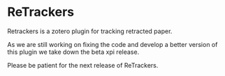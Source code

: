 # ReTrackers

Retrackers is a zotero plugin for tracking retracted paper.

As we are still working on fixing the code and develop a better version of this plugin we take down the beta xpi release.

Please be patient for the next release of ReTrackers.




